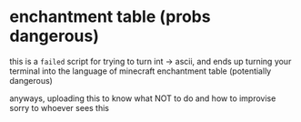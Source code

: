# enchantment table (probs dangerous)

this is a ```failed``` script for
trying to turn int -> ascii, and ends up
turning your terminal into the language of
minecraft enchantment table (potentially dangerous)

anyways, uploading this to know what NOT to do and how to improvise
sorry to whoever sees this 
